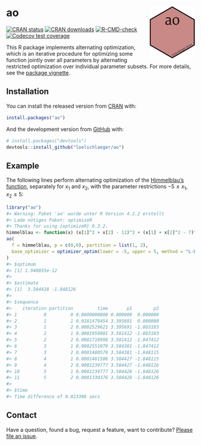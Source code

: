 
<!-- README.md is generated from README.Rmd. Please edit that file -->

# ao <img src="man/figures/logo.png" align="right" height="139" />

<!-- badges: start -->

[![CRAN
status](https://www.r-pkg.org/badges/version-last-release/ao)](https://www.r-pkg.org/badges/version-last-release/ao)
[![CRAN
downloads](https://cranlogs.r-pkg.org/badges/last-month/ao)](https://cranlogs.r-pkg.org/badges/grand-total/ao)
[![R-CMD-check](https://github.com/loelschlaeger/ao/workflows/R-CMD-check/badge.svg)](https://github.com/loelschlaeger/ao/actions)
[![Codecov test
coverage](https://codecov.io/gh/loelschlaeger/ao/branch/main/graph/badge.svg)](https://app.codecov.io/gh/loelschlaeger/ao?branch=main)
<!-- badges: end -->

This R package implements alternating optimization, which is an
iterative procedure for optimizing some function jointly over all
parameters by alternating restricted optimization over individual
parameter subsets. For more details, see the [package
vignette](https://cran.r-project.org/package=ao/vignettes/ao.html).

## Installation

You can install the released version from
[CRAN](https://CRAN.R-project.org) with:

``` r
install.packages("ao")
```

And the development version from [GitHub](https://github.com/) with:

``` r
# install.packages("devtools")
devtools::install_github("loelschlaeger/ao")
```

## Example

The following lines perform alternating optimization of the
[Himmelblau’s
function](https://en.wikipedia.org/wiki/Himmelblau%27s_function),
separately for $x_1$ and $x_2$, with the parameter restrictions
$-5 \leq x_1, x_2 \leq 5$:

``` r
library("ao")
#> Warning: Paket 'ao' wurde unter R Version 4.2.2 erstellt
#> Lade nötiges Paket: optimizeR
#> Thanks for using {optimizeR} 0.3.2.
himmelblau <- function(x) (x[1]^2 + x[2] - 11)^2 + (x[1] + x[2]^2 - 7)^2
ao(
  f = himmelblau, p = c(0,0), partition = list(1, 2),
  base_optimizer = optimizer_optim(lower = -5, upper = 5, method = "L-BFGS-B")
)
#> $optimum
#> [1] 1.940035e-12
#> 
#> $estimate
#> [1]  3.584428 -1.848126
#> 
#> $sequence
#>    iteration partition         time       p1        p2
#> 1          0         0 0.0000000000 0.000000  0.000000
#> 2          1         1 0.0181479454 3.395691  0.000000
#> 3          1         2 0.0002529621 3.395691 -1.803183
#> 4          2         1 0.0001959801 3.581412 -1.803183
#> 5          2         2 0.0001718998 3.581412 -1.847412
#> 6          3         1 0.0002551079 3.584381 -1.847412
#> 7          3         2 0.0001480579 3.584381 -1.848115
#> 8          4         1 0.0001461506 3.584427 -1.848115
#> 9          4         2 0.0001239777 3.584427 -1.848126
#> 10         5         1 0.0001239777 3.584428 -1.848126
#> 11         5         2 0.0001330376 3.584428 -1.848126
#> 
#> $time
#> Time difference of 0.023386 secs
```

## Contact

Have a question, found a bug, request a feature, want to contribute?
[Please file an
issue](https://github.com/loelschlaeger/ao/issues/new/choose).
